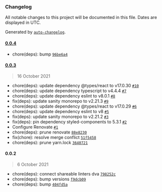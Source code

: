 ### Changelog

All notable changes to this project will be documented in this file. Dates are displayed in UTC.

Generated by [`auto-changelog`](https://github.com/CookPete/auto-changelog).

#### [0.0.4](https://github.com/dvakatsiienko/slick-slices-api/compare/0.0.3...0.0.4)

- chore(deps): bump [`96be6a4`](https://github.com/dvakatsiienko/slick-slices-api/commit/96be6a45d464da42cef2e67ac5db6bb432a5057b)

#### [0.0.3](https://github.com/dvakatsiienko/slick-slices-api/compare/0.0.2...0.0.3)

> 16 October 2021

- chore(deps): update dependency @types/react to v17.0.30 [`#10`](https://github.com/dvakatsiienko/slick-slices-api/pull/10)
- chore(deps): update dependency typescript to v4.4.4 [`#7`](https://github.com/dvakatsiienko/slick-slices-api/pull/7)
- chore(deps): update dependency eslint to v8.0.1 [`#8`](https://github.com/dvakatsiienko/slick-slices-api/pull/8)
- fix(deps): update sanity monorepo to v2.21.3 [`#9`](https://github.com/dvakatsiienko/slick-slices-api/pull/9)
- chore(deps): update dependency @types/react to v17.0.29 [`#6`](https://github.com/dvakatsiienko/slick-slices-api/pull/6)
- chore(deps): update dependency eslint to v8 [`#5`](https://github.com/dvakatsiienko/slick-slices-api/pull/5)
- fix(deps): update sanity monorepo to v2.21.2 [`#3`](https://github.com/dvakatsiienko/slick-slices-api/pull/3)
- fix(deps): pin dependency styled-components to 5.3.1 [`#2`](https://github.com/dvakatsiienko/slick-slices-api/pull/2)
- Configure Renovate [`#1`](https://github.com/dvakatsiienko/slick-slices-api/pull/1)
- chore(deps): prune renovate [`88e8230`](https://github.com/dvakatsiienko/slick-slices-api/commit/88e823076e3495501d40c1a11b21680988073d87)
- fix(chore): resolve merge conflict [`51f5458`](https://github.com/dvakatsiienko/slick-slices-api/commit/51f545851bc55ef677a6b20165f79599e15e26fa)
- chore(deps): prune yarn.lock [`3640721`](https://github.com/dvakatsiienko/slick-slices-api/commit/36407216c78f4fe26ff1fa6454e948e3f38eaeb5)

#### 0.0.2

> 6 October 2021

- chore(deps): connect shareable linters dva [`798252c`](https://github.com/dvakatsiienko/slick-slices-api/commit/798252c1ca5db72ef5e77ac79b8a4f7eaa1f239f)
- chore(deps): bump versions [`f9dcb09`](https://github.com/dvakatsiienko/slick-slices-api/commit/f9dcb092c26c3592a417b1513eb8c2334ef89829)
- chore(deps): bump [`404fd5a`](https://github.com/dvakatsiienko/slick-slices-api/commit/404fd5a00a870846c0c30325fe315506f555e37d)
